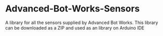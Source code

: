# Advanced-Bot-Works-Sensors
A library for all the sensors supplied by Advanced Bot Works. This library can be downloaded as a ZIP and used as an library on Arduino IDE
